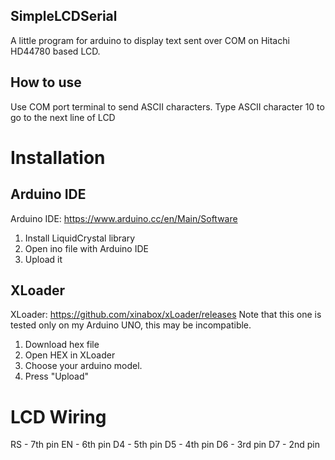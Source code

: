 ## SimpleLCDSerial
A little program for arduino to display text sent over COM on Hitachi HD44780 based LCD.
## How to use
Use COM port terminal to send ASCII characters. Type ASCII character 10 to go to the next line of LCD
# Installation
## Arduino IDE
Arduino IDE: https://www.arduino.cc/en/Main/Software
1. Install LiquidCrystal library
2. Open ino file with Arduino IDE
3. Upload it
## XLoader
XLoader: https://github.com/xinabox/xLoader/releases
Note that this one is tested only on my Arduino UNO, this may be incompatible.
1. Download hex file
2. Open HEX in XLoader
3. Choose your arduino model.
4. Press "Upload"
# LCD Wiring
RS - 7th pin
EN - 6th pin
D4 - 5th pin
D5 - 4th pin
D6 - 3rd pin
D7 - 2nd pin

